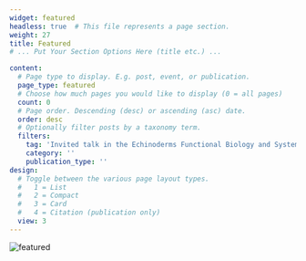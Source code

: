 ```yaml
---
widget: featured
headless: true  # This file represents a page section.
weight: 27
title: Featured
# ... Put Your Section Options Here (title etc.) ...

content:
  # Page type to display. E.g. post, event, or publication.
  page_type: featured
  # Choose how much pages you would like to display (0 = all pages)
  count: 0
  # Page order. Descending (desc) or ascending (asc) date.
  order: desc
  # Optionally filter posts by a taxonomy term.
  filters:
    tag: 'Invited talk in the Echinoderms Functional Biology and Systematics course at the Universidade Estadual de Feira de Santana (UEFS)'
    category: ''
    publication_type: ''
design:
  # Toggle between the various page layout types.
  #   1 = List
  #   2 = Compact
  #   3 = Card
  #   4 = Citation (publication only)
  view: 3
---
```

![featured](https://user-images.githubusercontent.com/76624467/113244820-20e6b780-928c-11eb-9496-057d6c253c22.jpg)
